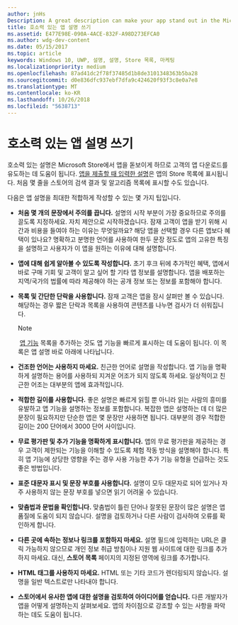 ```yaml
---
author: jnHs
Description: A great description can make your app stand out in the Microsoft Store and help encourage customers to download it.
title: 호소력 있는 앱 설명 쓰기
ms.assetid: E477E98E-090A-4ACE-832F-A98D273EFCA0
ms.author: wdg-dev-content
ms.date: 05/15/2017
ms.topic: article
keywords: Windows 10, UWP, 설명, 설명, Store 목록, 마케팅
ms.localizationpriority: medium
ms.openlocfilehash: 87ad41dc2f78f37485d1b8de3101348363b5ba28
ms.sourcegitcommit: d0e836dfc937ebf7dfa9c424620f93f3c8e0a7e8
ms.translationtype: MT
ms.contentlocale: ko-KR
ms.lasthandoff: 10/26/2018
ms.locfileid: "5638713"
---
```

# <a name="write-a-great-app-description"></a>호소력 있는 앱 설명 쓰기


호소력 있는 설명은 Microsoft Store에서 앱을 돋보이게 하므로 고객의 앱 다운로드를 유도하는 데 도움이 됩니다. [앱을 제출할 때 입력한 설명](create-app-store-listings.md#description)은 앱의 Store 목록에 표시됩니다. 처음 몇 줄을 스토어의 검색 결과 및 알고리즘 목록에 표시할 수도 있습니다.


다음은 앱 설명을 최대한 적합하게 작성할 수 있는 몇 가지 팁입니다.

-   **처음 몇 개의 문장에서 주의를 끕니다.** 설명의 시작 부분이 가장 중요하므로 주의를 끌도록 지정하세요. 자치 제안으로 시작하겠습니다. 잠재 고객이 앱을 받기 위해 시간과 비용을 들여야 하는 이유는 무엇일까요? 해당 앱을 선택할 경우 다른 앱보다 혜택이 있나요? 명확하고 분명한 언어를 사용하여 한두 문장 정도로 앱의 고유한 특징을 설명하고 사용자가 이 앱을 원하는 이유에 대해 설명합니다.
-   **앱에 대해 쉽게 알아볼 수 있도록 작성합니다.** 초기 후크 뒤에 추가적인 혜택, 앱에서 바로 구매 기회 및 고객이 알고 싶어 할 기타 앱 정보를 설명합니다. 앱을 배포하는 지역/국가의 법률에 따라 제공해야 하는 공개 정보 또는 정보를 포함해야 합니다.
-   **목록 및 간단한 단락을 사용합니다.** 잠재 고객은 앱을 잠시 살펴만 볼 수 있습니다. 해당하는 경우 짧은 단락과 목록을 사용하여 콘텐츠를 나누면 검사가 더 쉬워집니다.

    > [!NOTE]
    > [앱 기능](create-app-store-listings.md#app-features) 목록을 추가하는 것도 앱 기능을 빠르게 표시하는 데 도움이 됩니다. 이 목록은 앱 설명 바로 아래에 나타납니다.

-   **건조한 언어는 사용하지 마세요.** 친근한 언어로 설명을 작성합니다. 앱 기능을 명확하게 설명하는 용어를 사용하되 지겨운 어조가 되지 않도록 하세요. 일상적이고 친근한 어조는 대부분의 앱에 효과적입니다.
-   **적합한 길이를 사용합니다.** 좋은 설명은 빠르게 읽힐 뿐 아니라 읽는 사람의 흥미를 유발하고 앱 기능을 설명하는 정보를 포함합니다. 복잡한 앱은 설명하는 데 더 많은 문장이 필요하지만 단순한 앱은 몇 문장만 사용하면 됩니다. 대부분의 경우 적합한 길이는 200 단어에서 3000 단어 사이입니다.
-   **무료 평가판 및 추가 기능을 명확하게 표시합니다.** 앱의 무료 평가판을 제공하는 경우 고객이 제한되는 기능을 이해할 수 있도록 체험 작동 방식을 설명해야 합니다. 특히 앱 기능에 상당한 영향을 주는 경우 사용 가능한 추가 기능 유형을 언급하는 것도 좋은 방법입니다.
-   **표준 대문자 표시 및 문장 부호를 사용합니다.** 설명이 모두 대문자로 되어 있거나 자주 사용하지 않는 문장 부호를 넣으면 읽기 어려울 수 있습니다.
-   **맞춤법과 문법을 확인합니다.** 맞춤법이 틀린 단어나 잘못된 문장이 많은 설명은 앱 품질에 도움이 되지 않습니다. 설명을 검토하거나 다른 사람이 검사하여 오류를 확인하게 합니다.
-   **다른 곳에 속하는 정보나 링크를 포함하지 마세요.** 설명 필드에 입력하는 URL은 클릭 가능하지 않으므로 개인 정보 취급 방침이나 지원 웹 사이트에 대한 링크를 추가하지 마세요. 대신, **스토어 목록** 페이지의 지정된 영역에 링크를 추가합니다.
-   **HTML 태그를 사용하지 마세요.** HTML 또는 기타 코드가 렌더링되지 않습니다. 설명을 일반 텍스트로만 나타내야 합니다.
-   **스토어에서 유사한 앱에 대한 설명을 검토하여 아이디어를 얻습니다.** 다른 개발자가 앱을 어떻게 설명하는지 살펴보세요. 앱의 차이점으로 강조할 수 있는 사항을 파악하는 데도 도움이 됩니다.

 

 




